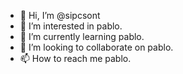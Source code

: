 - 👋 Hi, I’m @sipcsont
- 👀 I’m interested in pablo.
- 🌱 I’m currently learning pablo.
- 💞️ I’m looking to collaborate on pablo.
- 📫 How to reach me pablo.

<!---
sipcsont/sipcsont is a ✨ special ✨ repository because its `README.md` (this file) appears on your GitHub profile.
You can click the Preview link to take a look at your changes.
--->

